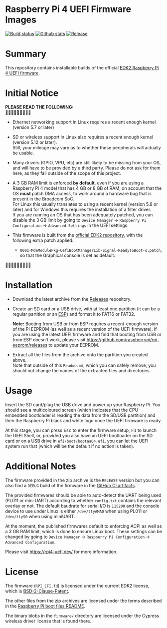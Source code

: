 Raspberry Pi 4 UEFI Firmware Images
===================================

[![Build status](https://img.shields.io/github/actions/workflow/status/pftf/RPi4/linux_edk2.yml?style=flat-square)](https://github.com/pftf/RPi4/actions)
[![Github stats](https://img.shields.io/github/downloads/pftf/RPi4/total.svg?style=flat-square)](https://github.com/pftf/RPi4/releases)
[![Release](https://img.shields.io/github/release-pre/pftf/RPi4?style=flat-square)](https://github.com/pftf/RPi4/releases)

# Summary

This repository contains installable builds of the official
[EDK2 Raspberry Pi 4 UEFI firmware](https://github.com/tianocore/edk2-platforms/tree/master/Platform/RaspberryPi/RPi4).

# Initial Notice

__PLEASE READ THE FOLLOWING:__  
🔻🔻🔻🔻🔻🔻🔻🔻🔻

* Ethernet networking support in Linux requires a recent enough kernel (version 5.7 or
  later)

* SD or wireless support in Linux also requires a recent enough kernel (version 5.12 or
  later).  
  Still, your mileage may vary as to whether these peripherals will actually be usable.

* Many drivers (GPIO, VPU, etc) are still likely to be missing from your OS, and will
  have to be provided by a third party. Please do not ask for them here, as they fall
  outside of the scope of this project.

* A 3 GB RAM limit is enforced __by default__, even if you are using a Raspberry Pi 4
  model that has 4 GB or 8 GB of RAM, on account that the OS **must** patch DMA access,
  to work around a hardware bug that is present in the Broadcom SoC.  
  For Linux this usually translates to using a recent kernel (version 5.8 or later) and
  for Windows this requires the installation of a filter driver.  
  If you are running an OS that has been adequately patched,  you can disable the 3 GB
  limit by going to `Device Manager` → `Raspberry Pi Configuration` → `Advanced Settings`
  in the UEFI settings.

* This firmware is built from the
  [official EDK2 repository](https://github.com/tianocore/edk2-platforms/tree/master/Platform/RaspberryPi/RPi4),
  with the following extra patch applied:
  * `0001-MdeModulePkg-UefiBootManagerLib-Signal-ReadyToBoot-o.patch`, so that the
    Graphical console is set as default.

🔺🔺🔺🔺🔺🔺🔺🔺🔺

# Installation

* Download the latest archive from the [Releases](https://github.com/pftf/RPi4/releases)
  repository.

* Create an SD card or a USB drive, with at least one partition (it can be a regular
  partition or an [ESP](https://en.wikipedia.org/wiki/EFI_system_partition)) and format
  it to FAT16 or FAT32.

  __Note:__ Booting from USB or from ESP requires a recent-enough version of the Pi
  EEPROM (as well as a recent version of the UEFI firmware). If you are using the latest
  UEFI firmware and find that booting from USB or from ESP doesn't work, please visit
  https://github.com/raspberrypi/rpi-eeprom/releases to update your EEPROM.

* Extract all the files from the archive onto the partition you created above.  
  Note that outside of this `Readme.md`, which you can safely remove, you should not
  change the names of the extracted files and directories.

# Usage

Insert the SD card/plug the USB drive and power up your Raspberry Pi. You should see a
multicoloured screen (which indicates that the CPU-embedded bootloader is reading the
data from the SD/USB partition) and then the Raspberry Pi black and white logo once the
UEFI firmware is ready.

At this stage, you can press <kbd>Esc</kbd> to enter the firmware setup, <kbd>F1</kbd>
to launch the UEFI Shell, or, provided you also have an UEFI bootloader on the SD
card or on a USB drive in `efi/boot/bootaa64.efi`, you can let the UEFI system run that
(which will be the default if no action is taken).

# Additional Notes

The firmware provided in the zip archive is the `RELEASE` version but you can also find
a `DEBUG` build of the firmware in the
[GitHub CI artifacts](https://github.com/pftf/RPi4/actions).

The provided firmwares should be able to auto-detect the UART being used (PL011 or mini
UART) according to whether `config.txt` contains the relevant overlay or not. The default
baudrate for serial I/O is `115200` and the console device to use under Linux is either
`/dev/ttyAMA0` when using PL011 or `/dev/ttyS0` when using miniUART.

At the moment, the published firmwares default to enforcing ACPI as well as a 3 GB RAM
limit, which is done to ensure Linux boot. These settings can be changed by going to
`Device Manager` &rarr; `Raspberry Pi Configuration` &rarr; `Advanced Configuration`.

Please visit https://rpi4-uefi.dev/ for more information.

# License

The firmware (`RPI_EFI.fd`) is licensed under the current EDK2 license, which is
[BSD-2-Clause-Patent](https://github.com/tianocore/edk2/blob/master/License.txt).

The other files from the zip archives are licensed under the terms described in the
[Raspberry Pi boot files README](https://github.com/raspberrypi/firmware/blob/master/README.md).

The binary blobs in the `firmware/` directory are licensed under the Cypress wireless driver
license that is found there.
